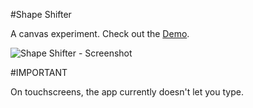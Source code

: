 #Shape Shifter

A canvas experiment. Check out the [Demo](http://www.kennethcachia.com/shape-shifter/ "Shape Shifter - Demo").

![Shape Shifter - Screenshot](http://www.kennethcachia.com/assets/thumbnails/shape-shifter.jpg)

#IMPORTANT

On touchscreens, the app currently doesn't let you type.
